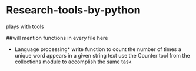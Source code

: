 # Research-tools-by-python
plays with tools

##will mention functions in every file here

* Language processing*
write function to count the number of times a unique word appears in a given string text
use the Counter tool from the collections module to accomplish the same task
